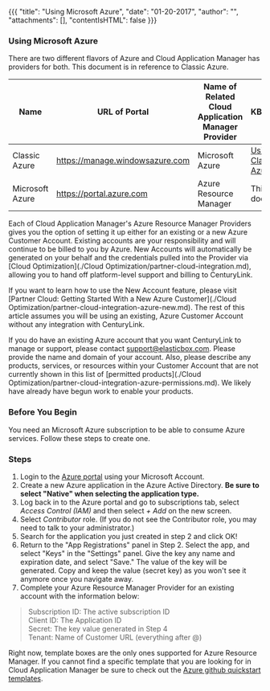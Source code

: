 {{{
"title": "Using Microsoft Azure",
"date": "01-20-2017",
"author": "",
"attachments": [],
"contentIsHTML": false
}}}

### Using Microsoft Azure

There are two different flavors of Azure and Cloud Application Manager has providers for both. This document is in reference to Classic Azure.

**Name** | **URL of Portal** | **Name of Related Cloud Application Manager Provider** | **KB article**
--- | --- | --- | ---
Classic Azure | https://manage.windowsazure.com | Microsoft Azure | [Using Classic Azure](./using-azure.md)
Microsoft Azure | https://portal.azure.com | Azure Resource Manager | This document

Each of Cloud Application Manager's Azure Resource Manager Providers gives you the option of setting it up either for an existing or a new Azure Customer Account. Existing accounts are your responsibility and will continue to be billed to you by Azure. New Accounts will automatically be generated on your behalf and the credentials pulled into the Provider via [Cloud Optimization](./Cloud Optimization/partner-cloud-integration.md), allowing you to hand off platform-level support and billing to CenturyLink.

If you want to learn how to use the New Account feature, please visit [Partner Cloud: Getting Started With a New Azure Customer](./Cloud Optimization/partner-cloud-integration-azure-new.md). The rest of this article assumes you will be using an existing, Azure Customer Account without any integration with CenturyLink.

If you do have an existing Azure account that you want CenturyLink to manage or support, please contact support@elasticbox.com. Please provide the name and domain of your account. Also, please describe any products, services, or resources within your Customer Account that are not currently shown in this list of [permitted products](./Cloud Optimization/partner-cloud-integration-azure-permissions.md). We likely have already have begun work to enable your products.




### Before You Begin

You need an Microsoft Azure subscription to be able to consume Azure services. Follow these steps to create one.

### Steps

1. Login to the [Azure portal](https://portal.azure.com/) using your Microsoft Account.
2. Create a new Azure application in the Azure Active Directory. <b>Be sure to select "Native" when selecting the application type.</b>
3. Log back in to the Azure portal and go to subscriptions tab, select *Access Control (IAM)* and then select  *+ Add* on the new screen.
4. Select *Contributor* role. (If you do not see the Contributor role, you may need to talk to your administrator.)
5. Search for the application you just created in step 2 and click OK!
6. Return to the "App Registrations" panel in Step 2. Select the app, and select "Keys" in the "Settings" panel. Give the key any name and expiration date, and select "Save." The value of the key will be generated. Copy and keep the value (secret key) as you won't see it anymore once you navigate away.
7. Complete your Azure Resource Manager Provider for an existing account with the information below:
> Subscription ID: The active subscription ID<br>
> Client ID: The Application ID<br>
> Secret: The key value generated in Step 4<br>
> Tenant: Name of Customer URL (everything after @)<br>


Right now, template boxes are the only ones supported for Azure Resource Manager. If you cannot find a specific template that you are looking for in Cloud Application Manager be sure to check out the [Azure github quickstart templates](https://github.com/Azure/azure-quickstart-templates).
